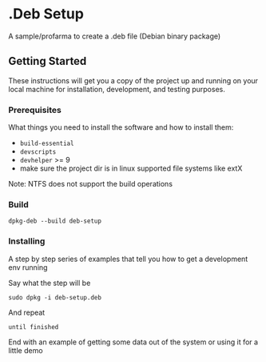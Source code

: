 # .Deb Setup

A sample/profarma to create a .deb file (Debian binary package)

## Getting Started

These instructions will get you a copy of the project up and running on your local machine for installation, development, and testing purposes.

### Prerequisites
  
What things you need to install the software and how to install them:  
- `build-essential`
- `devscripts`
- `devhelper` >= 9
- make sure the project dir is in linux supported file systems like extX

Note: NTFS does not support the build operations


### Build

```
dpkg-deb --build deb-setup
```

### Installing

A step by step series of examples that tell you how to get a development env running

Say what the step will be

```
sudo dpkg -i deb-setup.deb
```

And repeat

```
until finished
```

End with an example of getting some data out of the system or using it for a little demo


